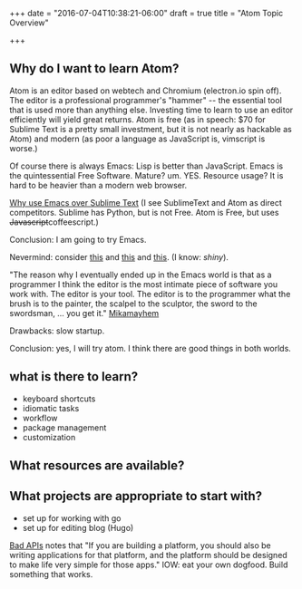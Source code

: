 +++
date = "2016-07-04T10:38:21-06:00"
draft = true
title = "Atom Topic Overview"

+++

## Why do I want to learn Atom?

Atom is an editor based on webtech and Chromium (electron.io spin off).  The editor is a professional programmer's "hammer" -- the essential tool that is used more than anything else. Investing time to learn to use an editor efficiently will yield great returns.  Atom is free (as in speech: $70 for Sublime Text is a pretty small investment, but it is not nearly as hackable as Atom) and modern (as poor a language as JavaScript is, vimscript is worse.)

Of course there is always Emacs: Lisp is better than JavaScript. Emacs is the quintessential Free Software. Mature? um. YES. Resource usage? It is hard to be heavier than a modern web browser.

[Why use Emacs over Sublime Text](https://www.quora.com/Why-use-Emacs-over-Sublime-Text) (I see SublimeText and Atom as direct competitors. Sublime has Python, but is not Free. Atom is Free, but uses <strike>Javascript</strike>coffeescript.)

Conclusion: I am going to try Emacs.

Nevermind: consider [this](http://walkah.net/blog/between-atom-and-emacs/) and [this](http://www.wired.com/2015/06/github-atoms-code-editor-nerds-take-universe/)
and [this](https://nuclide.io/). (I know: *shiny*).

"The reason why I eventually ended up in the Emacs world is that as a programmer I think the editor is the most intimate piece of software you work with. The editor is your tool. The editor is to the programmer what the brush is to the painter, the scalpel to the sculptor, the sword to the swordsman, … you get it." [Mikamayhem](http://dev.mikamai.com/post/122755410549/a-month-long-atom-test-drive-from-an-emacs-fanatic)


Drawbacks: slow startup.

Conclusion: yes, I will try atom. I think there are good things in both worlds.


## what is there to learn?

  * keyboard shortcuts
  * idiomatic tasks
  * workflow
  * package management
  * customization

## What resources are available?


## What projects are appropriate to start with?

  * set up for working with go
  * set up for editing blog (Hugo)


  [Bad APIs](http://paulbuchheit.blogspot.in/2007/05/amazingly-bad-apis.html) notes that  "If you are building a platform, you should also be writing applications for that platform, and the platform should be designed to make life very simple for those apps."  IOW: eat your own dogfood. Build something that works.
  
